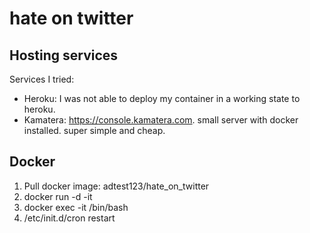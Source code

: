 # hate on twitter

## Hosting services

Services I tried:
- Heroku: I was not able to deploy my container in a working state to heroku.
- Kamatera: https://console.kamatera.com. small server with docker installed. super simple and cheap.

## Docker
1. Pull docker image: adtest123/hate_on_twitter
2. docker run -d -it <image>
3. docker exec -it <containername> /bin/bash
4. /etc/init.d/cron restart
